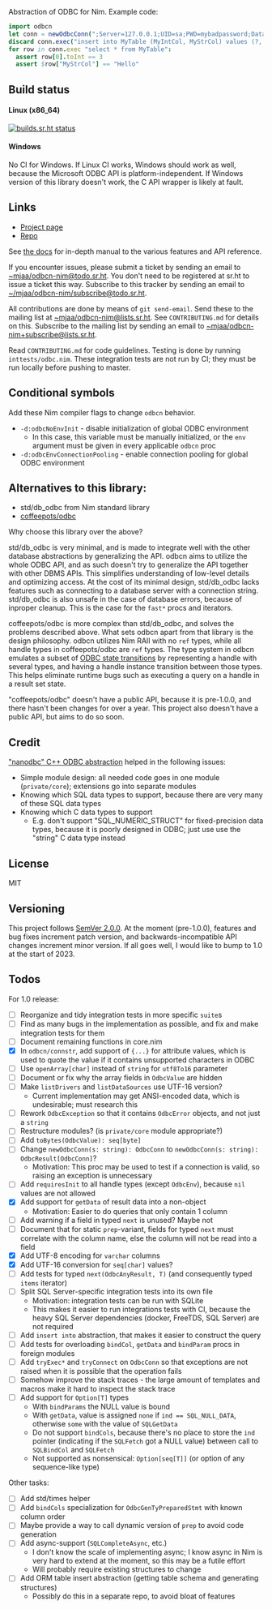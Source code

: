 Abstraction of ODBC for Nim. Example code:

```nim
import odbcn
let conn = newOdbcConn(";Server=127.0.0.1;UID=sa;PWD=mybadpassword;Database=testing")
discard conn.exec("insert into MyTable (MyIntCol, MyStrCol) values (?, ?)", 3, "Hello")
for row in conn.exec "select * from MyTable":
  assert row[0].toInt == 3
  assert $row["MyStrCol"] == "Hello"
```

## Build status

#### Linux (x86_64)

[![builds.sr.ht status](https://builds.sr.ht/~mjaa/odbcn-nim/commits/master/.build.yml.svg)](https://builds.sr.ht/~mjaa/odbcn-nim/commits/master/.build.yml?)

#### Windows

No CI for Windows. If Linux CI works, Windows should work as well, because the
Microsoft ODBC API is platform-independent. If Windows version of this library
doesn't work, the C API wrapper is likely at fault.

## Links

* [Project page](https://sr.ht/~mjaa/odbcn-nim/)
* [Repo](https://git.sr.ht/~mjaa/odbcn-nim)

See [the docs](https://mjaa.srht.site/odbcn-nim/odbcn.html) for in-depth manual
to the various features and API reference.

If you encounter issues, please submit a ticket by sending an email to
[~mjaa/odbcn-nim@todo.sr.ht](mailto:~/mjaa/odbcn-nim@todo.sr.ht). You don't
need to be registered at sr.ht to issue a ticket this way. Subscribe to this
tracker by sending an email to
[~/mjaa/odbcn-nim/subscribe@todo.sr.ht](mailto:~/mjaa/odbcn-nim/subscribe@todo.sr.ht).

All contributions are done by means of `git send-email`. Send these to the
mailing list at
[~mjaa/odbcn-nim@lists.sr.ht](mailto:~mjaa/odbcn-nim@lists.sr.ht). See
`CONTRIBUTING.md` for details on this. Subscribe to the mailing list by sending
an email to
[~mjaa/odbcn-nim+subscribe@lists.sr.ht](mailto:~mjaa/odbcn-nim+subscribe@lists.sr.ht).

Read `CONTRIBUTING.md` for code guidelines. Testing is done by running
`inttests/odbc.nim`. These integration tests are not run by CI; they must be
run locally before pushing to master.

## Conditional symbols

Add these Nim compiler flags to change `odbcn` behavior.

* `-d:odbcNoEnvInit` - disable initialization of global ODBC environment
  * In this case, this variable must be manually initialized, or the `env`
    argument must be given in every applicable `odbcn` proc
* `-d:odbcEnvConnectionPooling` - enable connection pooling for global ODBC
  environment

## Alternatives to this library:

* std/db_odbc from Nim standard library
* [coffeepots/odbc](https://github.com/coffeepots/odbc)

Why choose this library over the above?

std/db_odbc is very minimal, and is made to integrate well with the other
database abstractions by generalizing the API. odbcn aims to utilize the whole
ODBC API, and as such doesn't try to generalize the API together with other
DBMS APIs. This simplifies understanding of low-level details and optimizing
access. At the cost of its minimal design, std/db_odbc lacks features such as
connecting to a database server with a connection string. std/db_odbc is also
unsafe in the case of database errors, because of inproper cleanup. This is the
case for the `fast*` procs and iterators.

coffeepots/odbc is more complex than std/db_odbc, and solves the problems
described above. What sets odbcn apart from that library is the design
philosophy. odbcn utilizes Nim RAII with no `ref` types, while all handle types
in coffeepots/odbc are `ref` types. The type system in odbcn emulates a subset
of [ODBC state transitions][1] by representing a handle with several types, and
having a handle instance transition between those types. This helps eliminate
runtime bugs such as executing a query on a handle in a result set state.

"coffeepots/odbc" doesn't have a public API, because it is pre-1.0.0, and there
hasn't been changes for over a year. This project also doesn't have a public
API, but aims to do so soon.

[1]: https://docs.microsoft.com/en-us/sql/odbc/reference/appendixes/appendix-b-odbc-state-transition-tables?view=sql-server-ver15

## Credit

["nanodbc" C++ ODBC abstraction](https://github.com/nanodbc/nanodbc/) helped in
the following issues:

* Simple module design: all needed code goes in one module (`private/core`);
  extensions go into separate modules
* Knowing which SQL data types to support, because there are very many of these
  SQL data types
* Knowing which C data types to support
  * E.g. don't support "SQL_NUMERIC_STRUCT" for fixed-precision data
    types, because it is poorly designed in ODBC; just use use the
    "string" C data type instead

## License

MIT

## Versioning

This project follows [SemVer 2.0.0](https://semver.org/spec/v2.0.0.html). At
the moment (pre-1.0.0), features and bug fixes increment patch version, and
backwards-incompatible API changes increment minor version. If all goes well, I
would like to bump to 1.0 at the start of 2023.

## Todos

For 1.0 release:

* [ ] Reorganize and tidy integration tests in more specific `suite`s
* [ ] Find as many bugs in the implementation as possible, and fix and make
  integration tests for them
* [ ] Document remaining functions in core.nim
* [x] In `odbcn/connstr`, add support of `{...}` for attribute values, which is
  used to quote the value if it contains unsupported characters in ODBC
* [ ] Use `openArray[char]` instead of `string` for `utf8To16` parameter
* [ ] Document or fix why the array fields in `OdbcValue` are hidden
* [ ] Make `listDrivers` and `listDataSources` use UTF-16 version?
  * Current implementation may get ANSI-encoded data, which is undesirable;
    must research this
* [ ] Rework `OdbcException` so that it contains `OdbcError` objects, and not
  just a `string`
* [ ] Restructure modules? (is `private/core` module appropriate?)
* [ ] Add `toBytes(OdbcValue): seq[byte]`
* [ ] Change `newOdbcConn(s: string): OdbcConn` to `newOdbcConn(s: string):
  OdbcResult[OdbcConn]`?
  * Motivation: This proc may be used to test if a connection is valid, so
    raising an exception is unnecessary
* [ ] Add `requiresInit` to all handle types (except `OdbcEnv`), because `nil`
  values are not allowed
* [x] Add support for `getData` of result data into a non-object
  * Motivation: Easier to do queries that only contain 1 column
* [ ] Add warning if a field in typed `next` is unused? Maybe not
* [ ] Document that for static `prep`-variant, fields for typed `next` must
  correlate with the column name, else the column will not be read into a field
* [x] Add UTF-8 encoding for `varchar` columns
* [x] Add UTF-16 conversion for `seq[char]` values?
* [ ] Add tests for typed `next(OdbcAnyResult, T)` (and consequently typed
  `items` iterator)
* [ ] Split SQL Server-specific integration tests into its own file
  * Motivation: integration tests can be run with SQLite
  * This makes it easier to run integrations tests with CI, because the
    heavy SQL Server dependencies (docker, FreeTDS, SQL Server) are not
    required
* [ ] Add `insert into` abstraction, that makes it easier to construct the
  query
* [ ] Add tests for overloading `bindCol`, `getData` and `bindParam` procs in
  foreign modules
* [ ] Add `tryExec*` and `tryConnect` on `OdbcConn` so that exceptions are not
  raised when it is possible that the operation fails
* [ ] Somehow improve the stack traces - the large amount of templates and
  macros make it hard to inspect the stack trace
* [ ] Add support for `Option[T]` types
  * With `bindParams` the NULL value is bound
  * With `getData`, value is assigned `none` if `ind == SQL_NULL_DATA`,
    otherwise `some` with the value of `SQLGetData`
  * Do not support `bindCols`, because there's no place to store the `ind`
    pointer (indicating if the `SQLFetch` got a NULL value) between call to
    `SQLBindCol` and `SQLFetch`
  * Not supported as nonsensical: `Option[seq[T]]` (or option of any
    sequence-like type)

Other tasks:

* [ ] Add std/times helper
* [ ] Add `bindCols` specialization for `OdbcGenTyPreparedStmt` with known
  column order
* [ ] Maybe provide a way to call dynamic version of `prep` to
  avoid code generation
* [ ] Add async-support (`SQLCompleteAsync`, etc.)
  * I don't know the scale of implementing async; I know async in Nim is very
    hard to extend at the moment, so this may be a futile effort
  * Will probably require existing structures to change
* [ ] Add ORM table insert abstraction (getting table schema and generating
  structures)
  * Possibly do this in a separate repo, to avoid bloat of features
